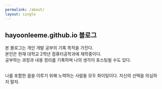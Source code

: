 ```yaml
---
permalink: /about/
layout: single
---
```


## hayoonleeme.github.io 블로그
 
본 블로그는 개인 개발 공부의 기록 목적을 가진다.    
본인은 현재 대학교 2학년 컴퓨터공학과에 재학중이다.    
공부하는 과정과 내용 정리를 기록하며 나의 생각이 포스팅될 수도 있다.
 
<br>    
나를 포함한 꿈을 이루기 위해 노력하는 사람들 모두 화이팅이다.    
자신의 선택을 의심하지 말자.